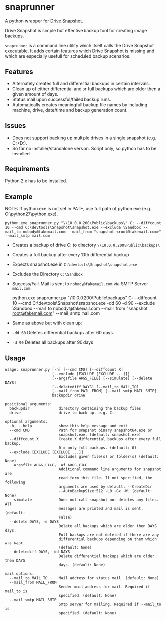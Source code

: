 snaprunner
==========

A python wrapper for [Drive Snapshot](http://www.drivesnapshot.de/en/).

Drive Snapshot is simple but effective backup tool for creating image backups.

`snaprunner` is a command line utility which itself calls the Drive Snapshot executable. It adds certain features which Drive Snapshot is missing and which are especially usefull for scheduled backup scenarios.


Features
--------
- Alternately creates full and differential backups in certain intervals.
- Clean up of either differential and or full backups which are older then a given amount of days.
- Status mail upon successful/failed backup runs.
- Automatically creates meaningfull backup file names by including machine, drive, date/time and backup generation count.

Issues
------
- Does not support backing up multiple drives in a single snapshot (e.g. C:+D:).
- So far no installer/standalone version. Script only, so python has to be installed.

Requirements
------------

Python 2.x has to be installed.

Example
-------

NOTE: If python.exe is not set in PATH, use full path of python.exe (e.g. C:\python27\python.exe).


    python.exe snaprunner.py "\\10.0.0.200\Public\backups\" C: --diffcount 10 --cmd C:\devtools\Snapshot\snapshot.exe --exclude \Sandbox --mail_to nobody@fakemail.com --mail_from "snapshot <root@fakemail.com>" --mail_smtp mail.com

- Creates a backup of drive C: to directory `\\10.0.0.200\Public\backups\` 
- Creates a full backup after every 10th differential backup
- Expects snapshot.exe in `C:\devtools\Snapshot\snapshot.exe`
- Excludes the Directory `C:\Sandbox`
- Success/Fail-Mail is sent to `nobody@fakemail.com` via SMTP Server `mail.com`


    python.exe snaprunner.py "\\10.0.0.200\Public\backups\" C: --diffcount 10 --cmd C:\devtools\Snapshot\snapshot.exe -dd 60 -d 90 --exclude \Sandbox --mail_to nobody@fakemail.com --mail_from "snapshot <root@fakemail.com>" --mail_smtp mail.com

- Same as above but with clean up:
- `-dd 60` Deletes differential backups after 60 days.
- `-d 90` Deletes all backups after 90 days

Usage
-----

    usage: snaprunner.py [-h] [--cmd CMD] [--diffcount X]
                         [--exclude [EXCLUDE [EXCLUDE ...]]]
                         [--argsfile ARGS_FILE] [--simulate] [--delete DAYS]
                         [--deletediff DAYS] [--mail_to MAIL_TO]
                         [--mail_from MAIL_FROM] [--mail_smtp MAIL_SMTP]
                         backupdir drive
    
    positional arguments:
      backupdir             directory containing the backup files
      drive                 drive to back up. e.g. C:
    
    optional arguments:
      -h, --help            show this help message and exit
      --cmd CMD             Path for snapshot binary snapshot64.exe or
                            snapshot.exe. (default: snapshot.exe)
      --diffcount X         Create X differential backups after every full backup.
                            0 = only full backups. (default: 0)
      --exclude [EXCLUDE [EXCLUDE ...]]
                            Excludes given file(s) or folder(s) (default: None)
      --argsfile ARGS_FILE, -af ARGS_FILE
                            Additional command line arguments for snapshot are
                            read form this file. If not specified, the following
                            arguments are used by default: --CreateDir
                            --AutoBackupSize:512 -L0 -Gx -W. (default: None)
      --simulate            Does not call snapshot nor deletes any files. All
                            messages are printed and mail is sent. (default:
                            False)
      --delete DAYS, -d DAYS
                            Delete all backups which are older then DAYS days.
                            Full backups are not deleted if there are any
                            differential backups depending on them which are kept.
                            (default: None)
      --deletediff DAYS, -dd DAYS
                            Delete differential backups which are older then DAYS
                            days. (default: None)
    
    mail options:
      --mail_to MAIL_TO     Mail address for status mail. (default: None)
      --mail_from MAIL_FROM
                            Sender mail address for mail. Required if --mail_to is
                            specified. (default: None)
      --mail_smtp MAIL_SMTP
                            Smtp server for mailing. Required if --mail_to is
                            specified. (default: None)

